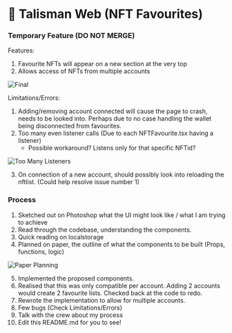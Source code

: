# 🧿 Talisman Web (NFT Favourites)

### Temporary Feature (DO NOT MERGE)

Features:

1. Favourite NFTs will appear on a new section at the very top
2. Allows access of NFTs from multiple accounts

![Final](https://gyazo.com/680884187902a8d74eb2389f083c172e)

Limitations/Errors:

1. Adding/removing account connected will cause the page to crash, needs to be looked into. Perhaps due to no case handling the wallet being disconnected from favourites.
2. Too many even listener calls (Due to each NFTFavourite.tsx having a listener)
   - Possible workaround? Listens only for that specific NFTid?

![Too Many Listeners](https://gyazo.com/974795203b5cd9189e85759960dab46c)

3. On connection of a new account, should possibly look into reloading the nftlist. (Could help resolve issue number 1)

### Process

1. Sketched out on Photoshop what the UI might look like / what I am trying to achieve
2. Read through the codebase, understanding the components.
3. Quick reading on localstorage
4. Planned on paper, the outline of what the components to be built (Props, functions, logic)  

![Paper Planning](https://gyazo.com/cda8be13cc9f415f3b7971377c9fb90c)  

5. Implemented the proposed components.  
6. Realised that this was only compatible per account. Adding 2 accounts would create 2 favourite lists. Checked back at the code to redo.
7. Rewrote the implementation to allow for multiple accounts.
8. Few bugs (Check Limitations/Errors)
9. Talk with the crew about my process
10. Edit this README.md for you to see!